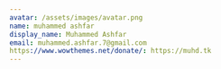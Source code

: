 ```yaml
---
avatar: /assets/images/avatar.png
name: muhammed ashfar
display_name: Muhammed Ashfar
email: muhammed.ashfar.7@gmail.com
https://www.wowthemes.net/donate/: https://muhd.tk
---
```

